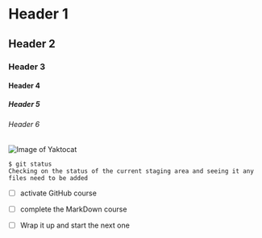 # Header 1
## Header 2
### Header 3
#### Header 4
##### Header 5
###### Header 6

![Image of Yaktocat](https://octodex.github.com/images/yaktocat.png)


```
$ git status
Checking on the status of the current staging area and seeing it any files need to be added
```

- [ ] activate GitHub course
- [ ] complete the MarkDown course
- [ ] Wrap it up and start the next one

